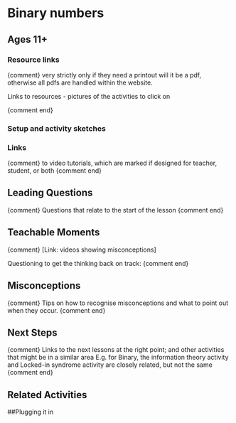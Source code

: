 # Binary numbers
## Ages 11+

### Resource links
{comment}
very strictly only if they need a printout will it be a pdf, otherwise all pdfs are handled within the website.

Links to resources - pictures of the activities to click on

{comment end}

### Setup and activity sketches

### Links

{comment}
to video tutorials, which are marked if designed for teacher, student, or both
{comment end}

## Leading Questions
{comment}
Questions that relate to the start of the lesson
{comment end}
## Teachable Moments
{comment}
[Link: videos showing misconceptions]

Questioning to get the thinking back on track:
{comment end}

## Misconceptions
{comment}
Tips on how to recognise misconceptions and what to point out when they occur.
{comment end}


## Next Steps
{comment}
Links to the next lessons at the right point; and other activities that might be in a similar area
E.g. for Binary, the information theory activity and Locked-in syndrome activity are closely related, but not the same
{comment end}

## Related Activities

##Plugging it in
